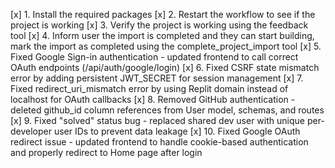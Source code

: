 [x] 1. Install the required packages
[x] 2. Restart the workflow to see if the project is working
[x] 3. Verify the project is working using the feedback tool
[x] 4. Inform user the import is completed and they can start building, mark the import as completed using the complete_project_import tool
[x] 5. Fixed Google Sign-in authentication - updated frontend to call correct OAuth endpoints (/api/auth/google/login)
[x] 6. Fixed CSRF state mismatch error by adding persistent JWT_SECRET for session management
[x] 7. Fixed redirect_uri_mismatch error by using Replit domain instead of localhost for OAuth callbacks
[x] 8. Removed GitHub authentication - deleted github_id column references from User model, schemas, and routes
[x] 9. Fixed "solved" status bug - replaced shared dev user with unique per-developer user IDs to prevent data leakage
[x] 10. Fixed Google OAuth redirect issue - updated frontend to handle cookie-based authentication and properly redirect to Home page after login